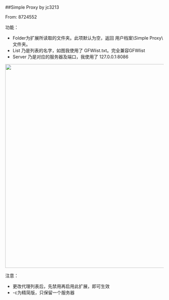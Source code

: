 ##Simple Proxy
by jc3213

From: 8724552

功能：<br/>
- Folder为扩展所读取的文件夹。此项默认为空，返回 用户档案\Simple Proxy\ 文件夹。
- List 乃是列表的名字，如图我使用了 GFWlist.txt。完全兼容GFWlist
- Server 乃是对应的服务器及端口，我使用了 127.0.0.1:8086
<p align="center"><img src="http://fj.ikafan.com/attachment/forum/201509/07/140014tflwzphhar35em5j.png" width="650"></p>

注意：<br/>
- 更改代理列表后，先禁用再启用此扩展，即可生效
- -c为精简版，只保留一个服务器
